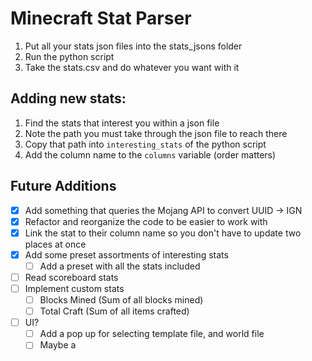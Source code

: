 # Minecraft Stat Parser

1. Put all your stats json files into the stats_jsons folder
2. Run the python script
3. Take the stats.csv and do whatever you want with it


## Adding new stats:
1. Find the stats that interest you within a json file
2. Note the path you must take through the json file to reach there
3. Copy that path into `interesting_stats` of the python script
4. Add the column name to the `columns` variable (order matters)


## Future Additions
- [x] Add something that queries the Mojang API to convert UUID -> IGN
- [x] Refactor and reorganize the code to be easier to work with
- [x] Link the stat to their column name so you don't have to update two places at once
- [x] Add some preset assortments of interesting stats
  - [ ] Add a preset with all the stats included
- [ ] Read scoreboard stats
- [ ] Implement custom stats
  - [ ] Blocks Mined (Sum of all blocks mined)
  - [ ] Total Craft (Sum of all items crafted)
- [ ] UI?
  - [ ] Add a pop up for selecting template file, and world file
  - [ ] Maybe a